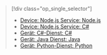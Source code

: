 > [!div class="op_single_selector"]
> * [Device: Node.js Service: Node.js](../articles/iot-hub/iot-hub-node-node-schedule-jobs.md)
> * [Device: Node.js Service: C#](../articles/iot-hub/iot-hub-csharp-node-schedule-jobs.md)
> * [Gerät: C#-Dienst: C#](../articles/iot-hub/iot-hub-csharp-csharp-schedule-jobs.md)
> * [Gerät: Java Dienst: Java](../articles/iot-hub/iot-hub-java-java-schedule-jobs.md)
> * [Gerät: Python-Dienst: Python](../articles/iot-hub/iot-hub-python-python-schedule-jobs.md)
